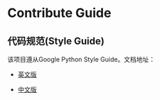 # Contribute Guide
## 代码规范(Style Guide)

该项目遵从Google Python Style Guide。文档地址：

- [英文版](https://google.github.io/styleguide/pyguide.html)

- [中文版](http://zh-google-styleguide.readthedocs.io/en/latest/google-python-styleguide/)